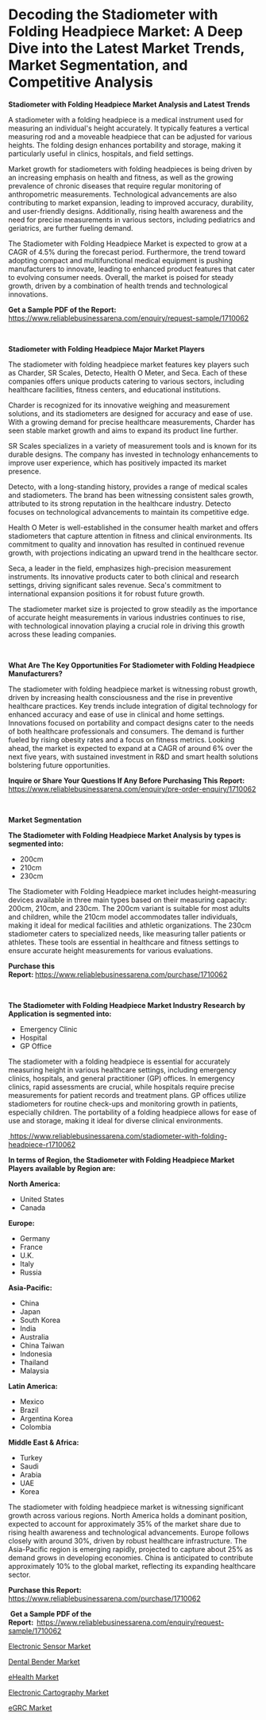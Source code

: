 <p><h1>Decoding the Stadiometer with Folding Headpiece Market: A Deep Dive into the Latest Market Trends, Market Segmentation, and Competitive Analysis</h1></p><p><strong>Stadiometer with Folding Headpiece Market Analysis and Latest Trends</strong></p>
<p><p>A stadiometer with a folding headpiece is a medical instrument used for measuring an individual's height accurately. It typically features a vertical measuring rod and a moveable headpiece that can be adjusted for various heights. The folding design enhances portability and storage, making it particularly useful in clinics, hospitals, and field settings.</p><p>Market growth for stadiometers with folding headpieces is being driven by an increasing emphasis on health and fitness, as well as the growing prevalence of chronic diseases that require regular monitoring of anthropometric measurements. Technological advancements are also contributing to market expansion, leading to improved accuracy, durability, and user-friendly designs. Additionally, rising health awareness and the need for precise measurements in various sectors, including pediatrics and geriatrics, are further fueling demand.</p><p>The Stadiometer with Folding Headpiece Market is expected to grow at a CAGR of 4.5% during the forecast period. Furthermore, the trend toward adopting compact and multifunctional medical equipment is pushing manufacturers to innovate, leading to enhanced product features that cater to evolving consumer needs. Overall, the market is poised for steady growth, driven by a combination of health trends and technological innovations.</p></p>
<p><strong>Get a Sample PDF of the Report:&nbsp;</strong> <a href="https://www.reliablebusinessarena.com/enquiry/request-sample/1710062?utm_campaign=1355&utm_medium=2&utm_source=Github&utm_content=ia&utm_term=22102024&utm_id=stadiometer-with-folding-headpiece">https://www.reliablebusinessarena.com/enquiry/request-sample/1710062</a></p>
<p>&nbsp;</p>
<p><strong>Stadiometer with Folding Headpiece Major Market Players</strong></p>
<p><p>The stadiometer with folding headpiece market features key players such as Charder, SR Scales, Detecto, Health O Meter, and Seca. Each of these companies offers unique products catering to various sectors, including healthcare facilities, fitness centers, and educational institutions.</p><p>Charder is recognized for its innovative weighing and measurement solutions, and its stadiometers are designed for accuracy and ease of use. With a growing demand for precise healthcare measurements, Charder has seen stable market growth and aims to expand its product line further.</p><p>SR Scales specializes in a variety of measurement tools and is known for its durable designs. The company has invested in technology enhancements to improve user experience, which has positively impacted its market presence.</p><p>Detecto, with a long-standing history, provides a range of medical scales and stadiometers. The brand has been witnessing consistent sales growth, attributed to its strong reputation in the healthcare industry. Detecto focuses on technological advancements to maintain its competitive edge.</p><p>Health O Meter is well-established in the consumer health market and offers stadiometers that capture attention in fitness and clinical environments. Its commitment to quality and innovation has resulted in continued revenue growth, with projections indicating an upward trend in the healthcare sector.</p><p>Seca, a leader in the field, emphasizes high-precision measurement instruments. Its innovative products cater to both clinical and research settings, driving significant sales revenue. Seca's commitment to international expansion positions it for robust future growth.</p><p>The stadiometer market size is projected to grow steadily as the importance of accurate height measurements in various industries continues to rise, with technological innovation playing a crucial role in driving this growth across these leading companies.</p></p>
<p>&nbsp;</p>
<p><strong>What Are The Key Opportunities For Stadiometer with Folding Headpiece Manufacturers?</strong></p>
<p><p>The stadiometer with folding headpiece market is witnessing robust growth, driven by increasing health consciousness and the rise in preventive healthcare practices. Key trends include integration of digital technology for enhanced accuracy and ease of use in clinical and home settings. Innovations focused on portability and compact designs cater to the needs of both healthcare professionals and consumers. The demand is further fueled by rising obesity rates and a focus on fitness metrics. Looking ahead, the market is expected to expand at a CAGR of around 6% over the next five years, with sustained investment in R&D and smart health solutions bolstering future opportunities.</p></p>
<p><strong>Inquire or Share Your Questions If Any Before Purchasing This Report:</strong> <a href="https://www.reliablebusinessarena.com/enquiry/pre-order-enquiry/1710062?utm_campaign=1355&utm_medium=2&utm_source=Github&utm_content=ia&utm_term=22102024&utm_id=stadiometer-with-folding-headpiece">https://www.reliablebusinessarena.com/enquiry/pre-order-enquiry/1710062</a></p>
<p>&nbsp;</p>
<p><strong>Market Segmentation</strong></p>
<p><strong>The Stadiometer with Folding Headpiece Market Analysis by types is segmented into:</strong></p>
<p><ul><li>200cm</li><li>210cm</li><li>230cm</li></ul></p>
<p><p>The Stadiometer with Folding Headpiece market includes height-measuring devices available in three main types based on their measuring capacity: 200cm, 210cm, and 230cm. The 200cm variant is suitable for most adults and children, while the 210cm model accommodates taller individuals, making it ideal for medical facilities and athletic organizations. The 230cm stadiometer caters to specialized needs, like measuring taller patients or athletes. These tools are essential in healthcare and fitness settings to ensure accurate height measurements for various evaluations.</p></p>
<p><strong>Purchase this Report:&nbsp;</strong><a href="https://www.reliablebusinessarena.com/purchase/1710062?utm_campaign=1355&utm_medium=2&utm_source=Github&utm_content=ia&utm_term=22102024&utm_id=stadiometer-with-folding-headpiece">https://www.reliablebusinessarena.com/purchase/1710062</a></p>
<p>&nbsp;</p>
<p><strong>The Stadiometer with Folding Headpiece Market Industry Research by Application is segmented into:</strong></p>
<p><ul><li>Emergency Clinic</li><li>Hospital</li><li>GP Office</li></ul></p>
<p><p>The stadiometer with a folding headpiece is essential for accurately measuring height in various healthcare settings, including emergency clinics, hospitals, and general practitioner (GP) offices. In emergency clinics, rapid assessments are crucial, while hospitals require precise measurements for patient records and treatment plans. GP offices utilize stadiometers for routine check-ups and monitoring growth in patients, especially children. The portability of a folding headpiece allows for ease of use and storage, making it ideal for diverse clinical environments.</p></p>
<p><a href="https://www.reliablebusinessarena.com/stadiometer-with-folding-headpiece-r1710062?utm_campaign=1355&utm_medium=2&utm_source=Github&utm_content=ia&utm_term=22102024&utm_id=stadiometer-with-folding-headpiece">&nbsp;https://www.reliablebusinessarena.com/stadiometer-with-folding-headpiece-r1710062</a></p>
<p><strong>In terms of Region, the Stadiometer with Folding Headpiece Market Players available by Region are:</strong></p>
<p>
    <p> <strong> North America: </strong>
        <ul>
            <li>United States</li>
            <li>Canada</li>
        </ul>
        </p> 
    <p> <strong> Europe: </strong>
        <ul>
            <li>Germany</li>
            <li>France</li>
            <li>U.K.</li>
            <li>Italy</li>
            <li>Russia</li>
        </ul>
        </p> 
    <p> <strong> Asia-Pacific: </strong>
        <ul>
            <li>China</li>
            <li>Japan</li>
            <li>South Korea</li>
            <li>India</li>
            <li>Australia</li>
            <li>China Taiwan</li>
            <li>Indonesia</li>
            <li>Thailand</li>
            <li>Malaysia</li>
        </ul>
        </p> 
    <p> <strong> Latin America: </strong>
        <ul>
            <li>Mexico</li>
            <li>Brazil</li>
            <li>Argentina Korea</li>
            <li>Colombia</li>
        </ul>
        </p> 
    <p> <strong> Middle East & Africa: </strong>
        <ul>
            <li>Turkey</li>
            <li>Saudi</li>
            <li>Arabia</li>
            <li>UAE</li>
            <li>Korea</li>
        </ul>
    </p>
    </p>
<p><p>The stadiometer with folding headpiece market is witnessing significant growth across various regions. North America holds a dominant position, expected to account for approximately 35% of the market share due to rising health awareness and technological advancements. Europe follows closely with around 30%, driven by robust healthcare infrastructure. The Asia-Pacific region is emerging rapidly, projected to capture about 25% as demand grows in developing economies. China is anticipated to contribute approximately 10% to the global market, reflecting its expanding healthcare sector.</p></p>
<p><strong>Purchase this Report: </strong><a href="https://www.reliablebusinessarena.com/purchase/1710062?utm_campaign=1355&utm_medium=2&utm_source=Github&utm_content=ia&utm_term=22102024&utm_id=stadiometer-with-folding-headpiece">https://www.reliablebusinessarena.com/purchase/1710062</a></p>
<p>&nbsp;<strong>Get a Sample PDF of the Report:&nbsp;&nbsp;</strong><a href="https://www.reliablebusinessarena.com/enquiry/request-sample/1710062?utm_campaign=1355&utm_medium=2&utm_source=Github&utm_content=ia&utm_term=22102024&utm_id=stadiometer-with-folding-headpiece">https://www.reliablebusinessarena.com/enquiry/request-sample/1710062</a></p>
<p><strong></strong></p>
<p><p><a href="https://www.linkedin.com/pulse/electronic-sensor-market-trends-strategic-insights-2024-s39oe?utm_campaign=1355&utm_medium=2&utm_source=Github&utm_content=ia&utm_term=22102024&utm_id=stadiometer-with-folding-headpiece">Electronic Sensor Market</a></p><p><a href="https://www.linkedin.com/pulse/dental-bender-market-outlook-current-assessment-future-projections-lb95c?utm_campaign=1355&utm_medium=2&utm_source=Github&utm_content=ia&utm_term=22102024&utm_id=stadiometer-with-folding-headpiece">Dental Bender Market</a></p><p><a href="https://www.linkedin.com/pulse/ehealth-market-navigating-challenges-unlocking-potential-kwtce?utm_campaign=1355&utm_medium=2&utm_source=Github&utm_content=ia&utm_term=22102024&utm_id=stadiometer-with-folding-headpiece">eHealth Market</a></p><p><a href="https://www.linkedin.com/pulse/electronic-cartography-market-trends-detailed-study-its-nqr6e?utm_campaign=1355&utm_medium=2&utm_source=Github&utm_content=ia&utm_term=22102024&utm_id=stadiometer-with-folding-headpiece">Electronic Cartography Market</a></p><p><a href="https://www.linkedin.com/pulse/future-trends-global-egrc-market-insights-analysis-from-4csqe?utm_campaign=1355&utm_medium=2&utm_source=Github&utm_content=ia&utm_term=22102024&utm_id=stadiometer-with-folding-headpiece">eGRC Market</a></p></p>
